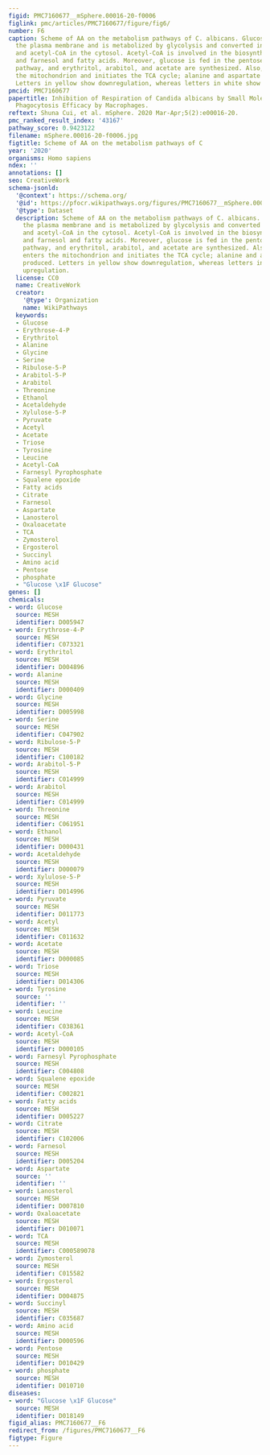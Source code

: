 ```yaml
---
figid: PMC7160677__mSphere.00016-20-f0006
figlink: pmc/articles/PMC7160677/figure/fig6/
number: F6
caption: Scheme of AA on the metabolism pathways of C. albicans. Glucose penetrates
  the plasma membrane and is metabolized by glycolysis and converted into pyruvate
  and acetyl-CoA in the cytosol. Acetyl-CoA is involved in the biosynthesis of ergosterol
  and farnesol and fatty acids. Moreover, glucose is fed in the pentose phosphate
  pathway, and erythritol, arabitol, and acetate are synthesized. Also, pyruvate enters
  the mitochondrion and initiates the TCA cycle; alanine and aspartate are produced.
  Letters in yellow show downregulation, whereas letters in white show upregulation.
pmcid: PMC7160677
papertitle: Inhibition of Respiration of Candida albicans by Small Molecules Increases
  Phagocytosis Efficacy by Macrophages.
reftext: Shuna Cui, et al. mSphere. 2020 Mar-Apr;5(2):e00016-20.
pmc_ranked_result_index: '43167'
pathway_score: 0.9423122
filename: mSphere.00016-20-f0006.jpg
figtitle: Scheme of AA on the metabolism pathways of C
year: '2020'
organisms: Homo sapiens
ndex: ''
annotations: []
seo: CreativeWork
schema-jsonld:
  '@context': https://schema.org/
  '@id': https://pfocr.wikipathways.org/figures/PMC7160677__mSphere.00016-20-f0006.html
  '@type': Dataset
  description: Scheme of AA on the metabolism pathways of C. albicans. Glucose penetrates
    the plasma membrane and is metabolized by glycolysis and converted into pyruvate
    and acetyl-CoA in the cytosol. Acetyl-CoA is involved in the biosynthesis of ergosterol
    and farnesol and fatty acids. Moreover, glucose is fed in the pentose phosphate
    pathway, and erythritol, arabitol, and acetate are synthesized. Also, pyruvate
    enters the mitochondrion and initiates the TCA cycle; alanine and aspartate are
    produced. Letters in yellow show downregulation, whereas letters in white show
    upregulation.
  license: CC0
  name: CreativeWork
  creator:
    '@type': Organization
    name: WikiPathways
  keywords:
  - Glucose
  - Erythrose-4-P
  - Erythritol
  - Alanine
  - Glycine
  - Serine
  - Ribulose-5-P
  - Arabitol-5-P
  - Arabitol
  - Threonine
  - Ethanol
  - Acetaldehyde
  - Xylulose-5-P
  - Pyruvate
  - Acetyl
  - Acetate
  - Triose
  - Tyrosine
  - Leucine
  - Acetyl-CoA
  - Farnesyl Pyrophosphate
  - Squalene epoxide
  - Fatty acids
  - Citrate
  - Farnesol
  - Aspartate
  - Lanosterol
  - Oxaloacetate
  - TCA
  - Zymosterol
  - Ergosterol
  - Succinyl
  - Amino acid
  - Pentose
  - phosphate
  - "Glucose \x1F Glucose"
genes: []
chemicals:
- word: Glucose
  source: MESH
  identifier: D005947
- word: Erythrose-4-P
  source: MESH
  identifier: C073321
- word: Erythritol
  source: MESH
  identifier: D004896
- word: Alanine
  source: MESH
  identifier: D000409
- word: Glycine
  source: MESH
  identifier: D005998
- word: Serine
  source: MESH
  identifier: C047902
- word: Ribulose-5-P
  source: MESH
  identifier: C100182
- word: Arabitol-5-P
  source: MESH
  identifier: C014999
- word: Arabitol
  source: MESH
  identifier: C014999
- word: Threonine
  source: MESH
  identifier: C061951
- word: Ethanol
  source: MESH
  identifier: D000431
- word: Acetaldehyde
  source: MESH
  identifier: D000079
- word: Xylulose-5-P
  source: MESH
  identifier: D014996
- word: Pyruvate
  source: MESH
  identifier: D011773
- word: Acetyl
  source: MESH
  identifier: C011632
- word: Acetate
  source: MESH
  identifier: D000085
- word: Triose
  source: MESH
  identifier: D014306
- word: Tyrosine
  source: ''
  identifier: ''
- word: Leucine
  source: MESH
  identifier: C038361
- word: Acetyl-CoA
  source: MESH
  identifier: D000105
- word: Farnesyl Pyrophosphate
  source: MESH
  identifier: C004808
- word: Squalene epoxide
  source: MESH
  identifier: C002821
- word: Fatty acids
  source: MESH
  identifier: D005227
- word: Citrate
  source: MESH
  identifier: C102006
- word: Farnesol
  source: MESH
  identifier: D005204
- word: Aspartate
  source: ''
  identifier: ''
- word: Lanosterol
  source: MESH
  identifier: D007810
- word: Oxaloacetate
  source: MESH
  identifier: D010071
- word: TCA
  source: MESH
  identifier: C000589078
- word: Zymosterol
  source: MESH
  identifier: C015582
- word: Ergosterol
  source: MESH
  identifier: D004875
- word: Succinyl
  source: MESH
  identifier: C035687
- word: Amino acid
  source: MESH
  identifier: D000596
- word: Pentose
  source: MESH
  identifier: D010429
- word: phosphate
  source: MESH
  identifier: D010710
diseases:
- word: "Glucose \x1F Glucose"
  source: MESH
  identifier: D018149
figid_alias: PMC7160677__F6
redirect_from: /figures/PMC7160677__F6
figtype: Figure
---
```

